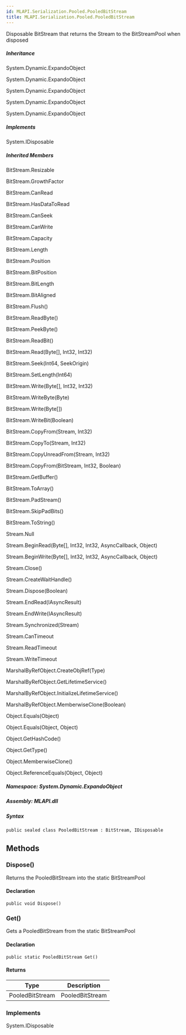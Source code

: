 ```yaml
---  
id: MLAPI.Serialization.Pooled.PooledBitStream  
title: MLAPI.Serialization.Pooled.PooledBitStream  
---
```


<div class="markdown level0 summary">

Disposable BitStream that returns the Stream to the BitStreamPool when
disposed

</div>

<div class="markdown level0 conceptual">

</div>

<div class="inheritance">

##### Inheritance

<div class="level0">

System.Dynamic.ExpandoObject

</div>

<div class="level1">

System.Dynamic.ExpandoObject

</div>

<div class="level2">

System.Dynamic.ExpandoObject

</div>

<div class="level3">

System.Dynamic.ExpandoObject

</div>

<div class="level4">

System.Dynamic.ExpandoObject

</div>

</div>

<div classs="implements">

##### Implements

<div>

System.IDisposable

</div>

</div>

<div class="inheritedMembers">

##### Inherited Members

<div>

BitStream.Resizable

</div>

<div>

BitStream.GrowthFactor

</div>

<div>

BitStream.CanRead

</div>

<div>

BitStream.HasDataToRead

</div>

<div>

BitStream.CanSeek

</div>

<div>

BitStream.CanWrite

</div>

<div>

BitStream.Capacity

</div>

<div>

BitStream.Length

</div>

<div>

BitStream.Position

</div>

<div>

BitStream.BitPosition

</div>

<div>

BitStream.BitLength

</div>

<div>

BitStream.BitAligned

</div>

<div>

BitStream.Flush()

</div>

<div>

BitStream.ReadByte()

</div>

<div>

BitStream.PeekByte()

</div>

<div>

BitStream.ReadBit()

</div>

<div>

BitStream.Read(Byte\[\], Int32, Int32)

</div>

<div>

BitStream.Seek(Int64, SeekOrigin)

</div>

<div>

BitStream.SetLength(Int64)

</div>

<div>

BitStream.Write(Byte\[\], Int32, Int32)

</div>

<div>

BitStream.WriteByte(Byte)

</div>

<div>

BitStream.Write(Byte\[\])

</div>

<div>

BitStream.WriteBit(Boolean)

</div>

<div>

BitStream.CopyFrom(Stream, Int32)

</div>

<div>

BitStream.CopyTo(Stream, Int32)

</div>

<div>

BitStream.CopyUnreadFrom(Stream, Int32)

</div>

<div>

BitStream.CopyFrom(BitStream, Int32, Boolean)

</div>

<div>

BitStream.GetBuffer()

</div>

<div>

BitStream.ToArray()

</div>

<div>

BitStream.PadStream()

</div>

<div>

BitStream.SkipPadBits()

</div>

<div>

BitStream.ToString()

</div>

<div>

Stream.Null

</div>

<div>

Stream.BeginRead(Byte\[\], Int32, Int32, AsyncCallback, Object)

</div>

<div>

Stream.BeginWrite(Byte\[\], Int32, Int32, AsyncCallback, Object)

</div>

<div>

Stream.Close()

</div>

<div>

Stream.CreateWaitHandle()

</div>

<div>

Stream.Dispose(Boolean)

</div>

<div>

Stream.EndRead(IAsyncResult)

</div>

<div>

Stream.EndWrite(IAsyncResult)

</div>

<div>

Stream.Synchronized(Stream)

</div>

<div>

Stream.CanTimeout

</div>

<div>

Stream.ReadTimeout

</div>

<div>

Stream.WriteTimeout

</div>

<div>

MarshalByRefObject.CreateObjRef(Type)

</div>

<div>

MarshalByRefObject.GetLifetimeService()

</div>

<div>

MarshalByRefObject.InitializeLifetimeService()

</div>

<div>

MarshalByRefObject.MemberwiseClone(Boolean)

</div>

<div>

Object.Equals(Object)

</div>

<div>

Object.Equals(Object, Object)

</div>

<div>

Object.GetHashCode()

</div>

<div>

Object.GetType()

</div>

<div>

Object.MemberwiseClone()

</div>

<div>

Object.ReferenceEquals(Object, Object)

</div>

</div>

##### **Namespace**: System.Dynamic.ExpandoObject

##### **Assembly**: MLAPI.dll

##### Syntax

    public sealed class PooledBitStream : BitStream, IDisposable

## Methods 

### Dispose()

<div class="markdown level1 summary">

Returns the PooledBitStream into the static BitStreamPool

</div>

<div class="markdown level1 conceptual">

</div>

#### Declaration

    public void Dispose()

### Get()

<div class="markdown level1 summary">

Gets a PooledBitStream from the static BitStreamPool

</div>

<div class="markdown level1 conceptual">

</div>

#### Declaration

    public static PooledBitStream Get()

#### Returns

| Type            | Description     |
|-----------------|-----------------|
| PooledBitStream | PooledBitStream |

### Implements

<div>

System.IDisposable

</div>
